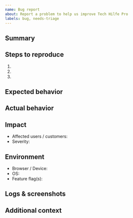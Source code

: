 ```yaml
---
name: Bug report
about: Report a problem to help us improve Tech Hilfe Pro
labels: bug, needs-triage
---
```


## Summary

<!-- Concise description of the issue -->

## Steps to reproduce
1. 
2. 
3. 

## Expected behavior

## Actual behavior

## Impact
- Affected users / customers:
- Severity:

## Environment
- Browser / Device:
- OS:
- Feature flag(s):

## Logs & screenshots

## Additional context

